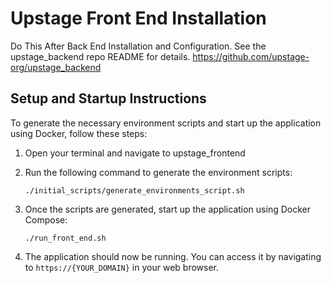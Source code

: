 # Upstage Front End Installation 
Do This After Back End Installation and Configuration. See the upstage_backend repo README for details.
https://github.com/upstage-org/upstage_backend

## Setup and Startup Instructions

To generate the necessary environment scripts and start up the application using Docker, follow these steps:

1. Open your terminal and navigate to upstage_frontend

1. Run the following command to generate the environment scripts:
    ```
    ./initial_scripts/generate_environments_script.sh
    ```

1. Once the scripts are generated, start up the application using Docker Compose:
    ```
    ./run_front_end.sh
    ```

1. The application should now be running. You can access it by navigating to `https://{YOUR_DOMAIN}` in your web browser.


